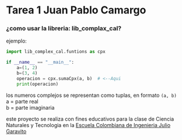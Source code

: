 # Tarea 1 Juan Pablo Camargo

### ¿como usar la libreria: lib_complax_cal?

ejemplo:

```python
import lib_complex_cal.funtions as cpx

if __name__ == "__main__":
    a=(1, 2)
    b=(3, 4)
    operacion = cpx.sumaCpx(a, b)  # <--Aqui
    print(operacion)
```

los numeros complejos se representan como tuplas, en formato `(a, b)`  
a = parte real  
b = parte imaginaria

este proyecto se realiza con fines educativos para la clase de Ciencia Naturales y Tecnologia en la [Escuela Colombiana de Ingenieria Julio Garavito](https://www.escuelaing.edu.co/es/)
